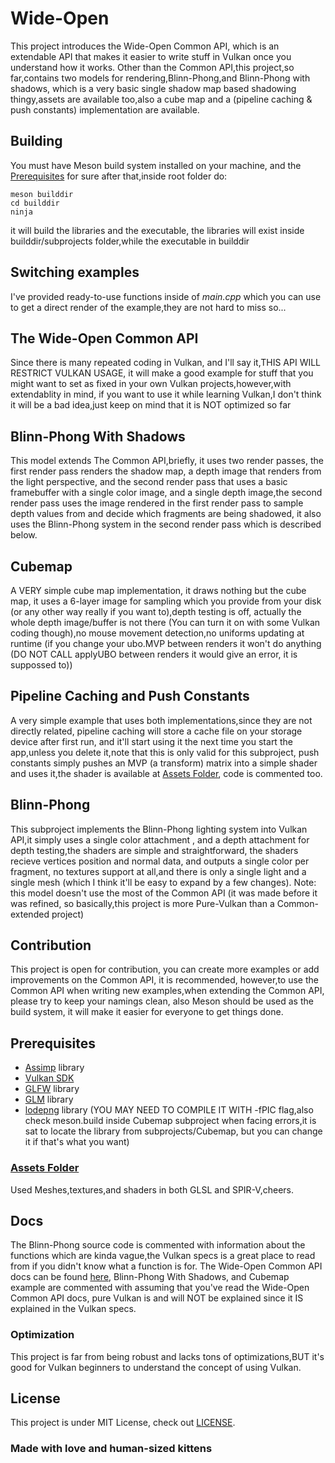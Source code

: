 # Wide-Open
This project introduces the Wide-Open Common API, which is an extendable API that makes it easier to write stuff in Vulkan once you understand how it works.
Other than the Common API,this project,so far,contains two models for rendering,Blinn-Phong,and Blinn-Phong with shadows, which is a very basic single shadow map based shadowing thingy,assets are available too,also a cube map and a (pipeline caching & push constants) implementation are available.
## Building
You must have Meson build system installed on your machine, and the [Prerequisites](#prerequisites) for sure after that,inside root folder do:
```
meson builddir
cd builddir
ninja
```
it will build the libraries and the executable, the libraries will exist inside builddir/subprojects folder,while the executable in builddir
## Switching examples
I've provided ready-to-use functions inside of *main.cpp* which you can use to get a direct render of the example,they are not hard to miss so...
## The Wide-Open Common API
Since there is many repeated coding in Vulkan, and I'll say it,THIS API WILL RESTRICT VULKAN USAGE, it will make a good example for stuff that you might want to set as fixed in your own Vulkan projects,however,with extendablity in mind, if you want to use it while learning Vulkan,I don't think it will be a bad idea,just keep on mind that it is NOT optimized so far
## Blinn-Phong With Shadows
This model extends The Common API,briefly, it uses two render passes, the first render pass renders the shadow map, a depth image that renders from the light perspective, and the second render pass that uses a basic framebuffer with a single color image, and a single depth image,the second render pass uses the image rendered in the first render pass to sample depth values from and decide which fragments are being shadowed, it also uses the Blinn-Phong system in the second render pass which is described below.
## Cubemap
A VERY simple cube map implementation, it draws nothing but the cube map, it uses a 6-layer image for sampling which you provide from your disk (or any other way really if you want to),depth testing is off, actually the whole depth image/buffer is not there (You can turn it on with some Vulkan coding though),no mouse movement detection,no uniforms updating at runtime (if you change your ubo.MVP between renders it won't do anything (DO NOT CALL applyUBO between renders it would give an error, it is suppossed to))
## Pipeline Caching and Push Constants
A very simple example that uses both implementations,since they are not directly related, pipeline caching will store a cache file on your storage device after first run, and it'll start using it the next time you start the app,unless you delete it,note that this is only valid for this subproject, push constants simply pushes an MVP (a transform) matrix into a simple shader and uses it,the shader is available at [Assets Folder](https://github.com/RedDeadAlice/Wide-Open/tree/master/Assets), code is commented too.
## Blinn-Phong
This subproject implements the Blinn-Phong lighting system into Vulkan API,it simply uses a single color attachment , and a depth attachment for depth testing,the shaders are simple and straightforward, the shaders recieve vertices position and normal data, and outputs a single color per fragment, no textures support at all,and there is only a single light and a single mesh (which I think it'll be easy to expand by a few changes).
Note: this model doesn't use the most of the Common API (it was made before it was refined, so basically,this project is more Pure-Vulkan than a Common-extended project)
## Contribution
This project is open for contribution, you can create more examples or add improvements on the Common API, it is recommended, however,to use the Common API when writing new examples,when extending the Common API, please try to keep your namings clean, also Meson should be used as the build system, it will make it easier for everyone to get things done.
## Prerequisites
- [Assimp](https://www.assimp.org/) library
- [Vulkan SDK](vulkan.org)
- [GLFW](https://www.glfw.org/) library
- [GLM](https://github.com/g-truc/glm) library
- [lodepng](https://lodev.org/lodepng/) library (YOU MAY NEED TO COMPILE IT WITH -fPIC flag,also check meson.build inside Cubemap subproject when facing errors,it is sat to locate the library from subprojects/Cubemap, but you can change it if that's what you want)
### [Assets Folder](https://github.com/RedDeadAlice/Wide-Open/tree/master/Assets)
Used Meshes,textures,and shaders in both GLSL and SPIR-V,cheers.
## Docs
The Blinn-Phong source code is commented with information about the functions which are kinda vague,the Vulkan specs is a great place to read from if you didn't know what a function is for.
The Wide-Open Common API docs can be found [here](https://github.com/RedDeadAlice/Wide-Open/blob/master/subprojects/Common/docs/Wide-Open%20Common%20API.pdf), Blinn-Phong With Shadows, and Cubemap example are commented with assuming that you've read the Wide-Open Common API docs, pure Vulkan is and will NOT be explained since it IS explained in the Vulkan specs.
### Optimization
This project is far from being robust and lacks tons of optimizations,BUT it's good for Vulkan beginners to understand the concept of using Vulkan.
## License
This project is under MIT License, check out [LICENSE](https://github.com/RedDeadAlice/Wide-Open/blob/master/LICENSE).
### Made with love and human-sized kittens